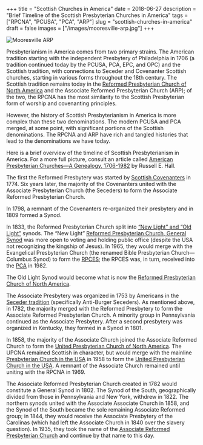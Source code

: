 +++
title = "Scottish Churches in America"
date = 2018-06-27
description = "Brief Timeline of the Scottish Presbyterian Churches in America"
tags = ["RPCNA", "PCUSA", "PCA", "ARP"]
slug = "scottish-churches-in-america"
draft = false
images = ["/images/mooresville-arp.jpg"]
+++

![Mooresville ARP](/images/mooresville-arp.jpg)

Presbyterianism in America comes from two primary strains. The American tradition starting with the independent Presbytery of Philadelphia in 1706 (a tradition continued today by the PCUSA, PCA, EPC, and OPC) and the Scottish tradition, with connections to Seceder and Covenanter Scottish churches, starting in various forms throughout the 18th century. The Scottish tradition remains today in the [Reformed Presbyterian Church of North America](https://en.wikipedia.org/wiki/Reformed_Presbyterian_Church_of_North_America) and the Associate Reformed Presbyterian Church (ARP); of the two, the RPCNA has the most similarity to the Scottish Presbyterian form of worship and covenanting principles.

However, the history of Scottish Presbyterianism in America is more complex than these two denominations. The modern PCUSA and PCA merged, at some point, with significant portions of the Scottish denominations. The RPCNA and ARP have rich and tangled histories that lead to the denominations we have today.

Here is a brief overview of the timeline of Scottish Presbyterianism in America. For a more full picture, consult an article called [American Presbyterian Churches—A Genealogy, 1706-1982](https://www.jstor.org/stable/23328527) by Russell E. Hall.

The first the Reformed Presbytery was started by [Scottish Covenanters](https://en.wikipedia.org/wiki/Covenanter) in 1774. Six years later, the majority of the Covenanters united with the Associate Presbyterian Church (the Seceders) to form the Associate Reformed Presbyterian Church.

In 1798, a remnant of the Covenanters re-organized their presbytery and in 1809 formed a Synod.

In 1833, the Reformed Presbyterian Church split into [“New Light” and “Old Light”](https://en.wikipedia.org/wiki/Old_and_New_Light) synods. The “New Light” [Reformed Presbyterian Church, General Synod](https://en.wikipedia.org/wiki/Reformed_Presbyterian_Church,_General_Synod) was more open to voting and holding public office (despite the USA not recognizing the kingship of Jesus). In 1965, they would merge with the Evangelical Presbyterian Church (the renamed Bible Presbyterian Church—Columbus Synod) to form the [RPCES](https://en.wikipedia.org/wiki/Reformed_Presbyterian_Church,_Evangelical_Synod); the RPCES was, in turn, received into the [PCA](https://en.wikipedia.org/wiki/Presbyterian_Church_in_America) in 1982.

The Old Light Synod would become what is now the [Reformed Presbyterian Church of North America](https://en.wikipedia.org/wiki/Reformed_Presbyterian_Church_of_North_America).

The Associate Presbytery was organized in 1753 by Americans in the [Seceder tradition](https://en.wikipedia.org/wiki/First_Secession) (specifically Anti-Burger Seceders). As mentioned above, in 1782, the majority merged with the Reformed Presbytery to form the Associate Reformed Presbyterian Church. A minority group in Pennsylvania continued as the Associate Presbytery. After a second presbytery was organized in Kentucky, they formed in a Synod in 1801.

In 1858, the majority of the Associate Church joined the Associate Reformed Church to form the [United Presbyterian Church of North America](https://en.wikipedia.org/wiki/United_Presbyterian_Church_of_North_America). The UPCNA remained Scottish in character, but would merge with the mainline [Presbyterian Church in the USA](https://en.wikipedia.org/wiki/Presbyterian_Church_in_the_United_States_of_America) in 1958 to form the [United Presbyterian Church in the USA](https://en.wikipedia.org/wiki/Presbyterian_Church_in_the_United_States_of_America). A remnant of the Associate Church remained until uniting with the RPCNA in 1969.

The Associate Reformed Presbyterian Church created in 1782 would constitute a General Synod in 1802. The Synod of the South, geographically divided from those in Pennsylvania and New York, withdrew in 1822. The northern synods united with the Associate Associate Church in 1858, and the Synod of the South became the sole remaining Associate Reformed group; in 1844, they would receive the Associate Presbytery of the Carolinas (which had left the Associate Church in 1840 over the slavery question). In 1935, they took the name of the [Associate Reformed Presbyterian Church](https://en.wikipedia.org/wiki/Associate_Reformed_Presbyterian_Church) and continue by that name to this day.
